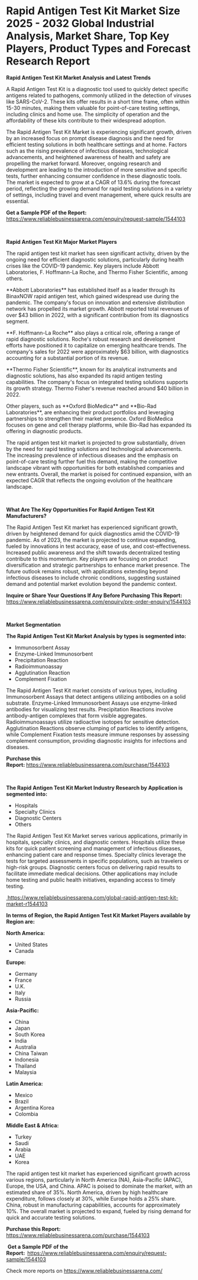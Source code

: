 <p><h1>Rapid Antigen Test Kit Market Size 2025 - 2032 Global Industrial Analysis, Market Share, Top Key Players, Product Types and Forecast Research Report</h1></p><p><strong>Rapid Antigen Test Kit Market Analysis and Latest Trends</strong></p>
<p><p>A Rapid Antigen Test Kit is a diagnostic tool used to quickly detect specific antigens related to pathogens, commonly utilized in the detection of viruses like SARS-CoV-2. These kits offer results in a short time frame, often within 15-30 minutes, making them valuable for point-of-care testing settings, including clinics and home use. The simplicity of operation and the affordability of these kits contribute to their widespread adoption.</p><p>The Rapid Antigen Test Kit Market is experiencing significant growth, driven by an increased focus on prompt disease diagnosis and the need for efficient testing solutions in both healthcare settings and at home. Factors such as the rising prevalence of infectious diseases, technological advancements, and heightened awareness of health and safety are propelling the market forward. Moreover, ongoing research and development are leading to the introduction of more sensitive and specific tests, further enhancing consumer confidence in these diagnostic tools. The market is expected to grow at a CAGR of 13.6% during the forecast period, reflecting the growing demand for rapid testing solutions in a variety of settings, including travel and event management, where quick results are essential.</p></p>
<p><strong>Get a Sample PDF of the Report:&nbsp;</strong> <a href="https://www.reliablebusinessarena.com/enquiry/request-sample/1544103?utm_campaign=2566&utm_medium=2&utm_source=Github&utm_content=ia&utm_term=03032025&utm_id=rapid-antigen-test-kit">https://www.reliablebusinessarena.com/enquiry/request-sample/1544103</a></p>
<p>&nbsp;</p>
<p><strong>Rapid Antigen Test Kit Major Market Players</strong></p>
<p><p>The rapid antigen test kit market has seen significant activity, driven by the ongoing need for efficient diagnostic solutions, particularly during health crises like the COVID-19 pandemic. Key players include Abbott Laboratories, F. Hoffmann-La Roche, and Thermo Fisher Scientific, among others.</p><p>**Abbott Laboratories** has established itself as a leader through its BinaxNOW rapid antigen test, which gained widespread use during the pandemic. The company's focus on innovation and extensive distribution network has propelled its market growth. Abbott reported total revenues of over $43 billion in 2022, with a significant contribution from its diagnostics segment.</p><p>**F. Hoffmann-La Roche** also plays a critical role, offering a range of rapid diagnostic solutions. Roche's robust research and development efforts have positioned it to capitalize on emerging healthcare trends. The company's sales for 2022 were approximately $63 billion, with diagnostics accounting for a substantial portion of its revenue.</p><p>**Thermo Fisher Scientific**, known for its analytical instruments and diagnostic solutions, has also expanded its rapid antigen testing capabilities. The company's focus on integrated testing solutions supports its growth strategy. Thermo Fisher's revenue reached around $40 billion in 2022.</p><p>Other players, such as **Oxford BioMedica** and **Bio-Rad Laboratories**, are enhancing their product portfolios and leveraging partnerships to strengthen their market presence. Oxford BioMedica focuses on gene and cell therapy platforms, while Bio-Rad has expanded its offering in diagnostic products.</p><p>The rapid antigen test kit market is projected to grow substantially, driven by the need for rapid testing solutions and technological advancements. The increasing prevalence of infectious diseases and the emphasis on point-of-care testing further fuel this demand, making the competitive landscape vibrant with opportunities for both established companies and new entrants. Overall, the market is poised for continued expansion, with an expected CAGR that reflects the ongoing evolution of the healthcare landscape.</p></p>
<p>&nbsp;</p>
<p><strong>What Are The Key Opportunities For Rapid Antigen Test Kit Manufacturers?</strong></p>
<p><p>The Rapid Antigen Test Kit market has experienced significant growth, driven by heightened demand for quick diagnostics amid the COVID-19 pandemic. As of 2023, the market is projected to continue expanding, fueled by innovations in test accuracy, ease of use, and cost-effectiveness. Increased public awareness and the shift towards decentralized testing contribute to this momentum. Key players are focusing on product diversification and strategic partnerships to enhance market presence. The future outlook remains robust, with applications extending beyond infectious diseases to include chronic conditions, suggesting sustained demand and potential market evolution beyond the pandemic context.</p></p>
<p><strong>Inquire or Share Your Questions If Any Before Purchasing This Report:</strong> <a href="https://www.reliablebusinessarena.com/enquiry/pre-order-enquiry/1544103?utm_campaign=2566&utm_medium=2&utm_source=Github&utm_content=ia&utm_term=03032025&utm_id=rapid-antigen-test-kit">https://www.reliablebusinessarena.com/enquiry/pre-order-enquiry/1544103</a></p>
<p>&nbsp;</p>
<p><strong>Market Segmentation</strong></p>
<p><strong>The Rapid Antigen Test Kit Market Analysis by types is segmented into:</strong></p>
<p><ul><li>Immunosorbent Assay</li><li>Enzyme-Linked Immunosorbent</li><li>Precipitation Reaction</li><li>Radioimmunoassay</li><li>Agglutination Reaction</li><li>Complement Fixation</li></ul></p>
<p><p>The Rapid Antigen Test Kit market consists of various types, including Immunosorbent Assays that detect antigens utilizing antibodies on a solid substrate. Enzyme-Linked Immunosorbent Assays use enzyme-linked antibodies for visualizing test results. Precipitation Reactions involve antibody-antigen complexes that form visible aggregates. Radioimmunoassays utilize radioactive isotopes for sensitive detection. Agglutination Reactions observe clumping of particles to identify antigens, while Complement Fixation tests measure immune responses by assessing complement consumption, providing diagnostic insights for infections and diseases.</p></p>
<p><strong>Purchase this Report:&nbsp;</strong><a href="https://www.reliablebusinessarena.com/purchase/1544103?utm_campaign=2566&utm_medium=2&utm_source=Github&utm_content=ia&utm_term=03032025&utm_id=rapid-antigen-test-kit">https://www.reliablebusinessarena.com/purchase/1544103</a></p>
<p>&nbsp;</p>
<p><strong>The Rapid Antigen Test Kit Market Industry Research by Application is segmented into:</strong></p>
<p><ul><li>Hospitals</li><li>Specialty Clinics</li><li>Diagnostic Centers</li><li>Others</li></ul></p>
<p><p>The Rapid Antigen Test Kit Market serves various applications, primarily in hospitals, specialty clinics, and diagnostic centers. Hospitals utilize these kits for quick patient screening and management of infectious diseases, enhancing patient care and response times. Specialty clinics leverage the tests for targeted assessments in specific populations, such as travelers or high-risk groups. Diagnostic centers focus on delivering rapid results to facilitate immediate medical decisions. Other applications may include home testing and public health initiatives, expanding access to timely testing.</p></p>
<p><a href="https://www.reliablebusinessarena.com/global-rapid-antigen-test-kit-market-r1544103?utm_campaign=2566&utm_medium=2&utm_source=Github&utm_content=ia&utm_term=03032025&utm_id=rapid-antigen-test-kit">&nbsp;https://www.reliablebusinessarena.com/global-rapid-antigen-test-kit-market-r1544103</a></p>
<p><strong>In terms of Region, the Rapid Antigen Test Kit Market Players available by Region are:</strong></p>
<p>
    <p> <strong> North America: </strong>
        <ul>
            <li>United States</li>
            <li>Canada</li>
        </ul>
        </p> 
    <p> <strong> Europe: </strong>
        <ul>
            <li>Germany</li>
            <li>France</li>
            <li>U.K.</li>
            <li>Italy</li>
            <li>Russia</li>
        </ul>
        </p> 
    <p> <strong> Asia-Pacific: </strong>
        <ul>
            <li>China</li>
            <li>Japan</li>
            <li>South Korea</li>
            <li>India</li>
            <li>Australia</li>
            <li>China Taiwan</li>
            <li>Indonesia</li>
            <li>Thailand</li>
            <li>Malaysia</li>
        </ul>
        </p> 
    <p> <strong> Latin America: </strong>
        <ul>
            <li>Mexico</li>
            <li>Brazil</li>
            <li>Argentina Korea</li>
            <li>Colombia</li>
        </ul>
        </p> 
    <p> <strong> Middle East & Africa: </strong>
        <ul>
            <li>Turkey</li>
            <li>Saudi</li>
            <li>Arabia</li>
            <li>UAE</li>
            <li>Korea</li>
        </ul>
    </p>
    </p>
<p><p>The rapid antigen test kit market has experienced significant growth across various regions, particularly in North America (NA), Asia-Pacific (APAC), Europe, the USA, and China. APAC is poised to dominate the market, with an estimated share of 35%. North America, driven by high healthcare expenditure, follows closely at 30%, while Europe holds a 25% share. China, robust in manufacturing capabilities, accounts for approximately 10%. The overall market is projected to expand, fueled by rising demand for quick and accurate testing solutions.</p></p>
<p><strong>Purchase this Report: </strong><a href="https://www.reliablebusinessarena.com/purchase/1544103?utm_campaign=2566&utm_medium=2&utm_source=Github&utm_content=ia&utm_term=03032025&utm_id=rapid-antigen-test-kit">https://www.reliablebusinessarena.com/purchase/1544103</a></p>
<p>&nbsp;<strong>Get a Sample PDF of the Report:&nbsp;&nbsp;</strong><a href="https://www.reliablebusinessarena.com/enquiry/request-sample/1544103?utm_campaign=2566&utm_medium=2&utm_source=Github&utm_content=ia&utm_term=03032025&utm_id=rapid-antigen-test-kit">https://www.reliablebusinessarena.com/enquiry/request-sample/1544103</a></p>
<p><strong></strong></p>
<p>Check more reports on <a href="https://www.reliablebusinessarena.com/?utm_campaign=2566&utm_medium=2&utm_source=Github&utm_content=ia&utm_term=03032025&utm_id=rapid-antigen-test-kit">https://www.reliablebusinessarena.com/</a></p>